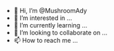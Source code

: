 - 👋 Hi, I’m @MushroomAdy
- 👀 I’m interested in ...
- 🌱 I’m currently learning ...
- 💞️ I’m looking to collaborate on ...
- 📫 How to reach me ...

<!---
MushroomAdy/MushroomAdy is a ✨ special ✨ repository because its `README.md` (this file) appears on your GitHub profile.
You can click the Preview link to take a look at your changes.
--->
